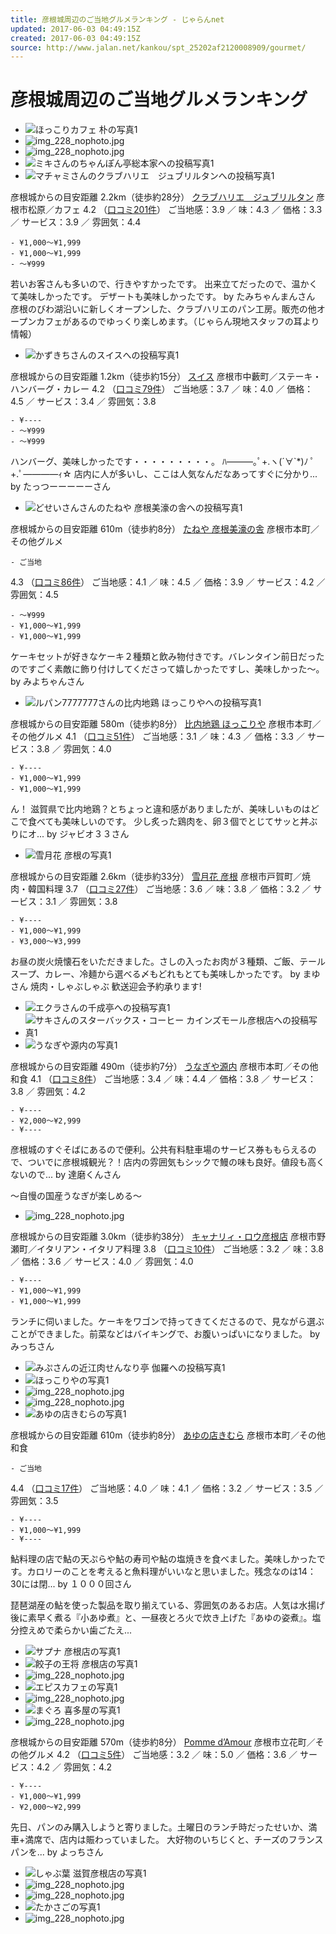 ```yaml
---
title: 彦根城周辺のご当地グルメランキング - じゃらんnet
updated: 2017-06-03 04:49:15Z
created: 2017-06-03 04:49:15Z
source: http://www.jalan.net/kankou/spt_25202af2120008909/gourmet/
---
```


# 彦根城周辺のご当地グルメランキング

- ![ほっこりカフェ 朴の写真1](../_resources/1cc3a183783039593fd5cae134b383a2.jpg)
- ![img_228_nophoto.jpg](../_resources/img_228_nophoto.jpg)
- ![img_228_nophoto.jpg](../_resources/img_228_nophoto.jpg)
- ![ミキさんのちゃんぽん亭総本家への投稿写真1](../_resources/09c91_0000496007_1.JPG.jpg)
- ![マチャミさんのクラブハリエ　ジュブリルタンへの投稿写真1](../_resources/b932b_0000284032.jpg)

彦根城からの目安距離 2.2km（徒歩約28分）
[クラブハリエ　ジュブリルタン](http://www.jalan.net/gourmet/grm_guide000000179042/)
彦根市松原／カフェ
4.2 （[口コミ201件](http://www.jalan.net/gourmet/grm_guide000000179042/kuchikomi/)）
ご当地感：3.9 ／ 味：4.3 ／ 価格：3.3 ／ サービス：3.9 ／ 雰囲気：4.4

    - ¥1,000～¥1,999
    - ¥1,000～¥1,999
    - ～¥999

若いお客さんも多いので、行きやすかったです。 出来立てだったので、温かくて美味しかったです。 デザートも美味しかったです。 by たみちゃんまんさん
彦根のびわ湖沿いに新しくオープンした、クラブハリエのパン工房。販売の他オープンカフェがあるのでゆっくり楽しめます。（じゃらん現地スタッフの耳より情報）

- ![かずきちさんのスイスへの投稿写真1](../_resources/34533_0000285467.jpg)

彦根城からの目安距離 1.2km（徒歩約15分）
[スイス](http://www.jalan.net/gourmet/grm_alikejpB000132624/)
彦根市中藪町／ステーキ・ハンバーグ・カレー
4.2 （[口コミ79件](http://www.jalan.net/gourmet/grm_alikejpB000132624/kuchikomi/)）
ご当地感：3.7 ／ 味：4.0 ／ 価格：4.5 ／ サービス：3.4 ／ 雰囲気：3.8

    - ¥----
    - ～¥999
    - ～¥999

ハンバーグ、美味しかったです・・・・・・・・・。
ﾊ―――｡ﾟ+.ヽ(´∀`*)ﾉ ﾟ+.ﾟ――――ｨ☆ 店内に人が多いし、ここは人気なんだなあってすぐに分かり... by たっつーーーーーさん

- ![どせいさんさんのたねや 彦根美濠の舎への投稿写真1](../_resources/2c2ef_0000493578_1.jpg)

彦根城からの目安距離 610m（徒歩約8分）
[たねや 彦根美濠の舎](http://www.jalan.net/gourmet/grm_alikejpB000132002/)
彦根市本町／その他グルメ

    - ご当地

4.3 （[口コミ86件](http://www.jalan.net/gourmet/grm_alikejpB000132002/kuchikomi/)）
ご当地感：4.1 ／ 味：4.5 ／ 価格：3.9 ／ サービス：4.2 ／ 雰囲気：4.5

    - ～¥999
    - ¥1,000～¥1,999
    - ¥1,000～¥1,999

ケーキセットが好きなケーキ２種類と飲み物付きです。バレンタイン前日だったのですごく素敵に飾り付けしてくださって嬉しかったですし、美味しかった～。 by みよちゃんさん

- ![ルパン7777777さんの比内地鶏 ほっこりやへの投稿写真1](../_resources/b7ff8_0000616143_2.jpg)

彦根城からの目安距離 580m（徒歩約8分）
[比内地鶏 ほっこりや](http://www.jalan.net/gourmet/grm_alikejpB000510389/)
彦根市本町／その他グルメ
4.1 （[口コミ51件](http://www.jalan.net/gourmet/grm_alikejpB000510389/kuchikomi/)）
ご当地感：3.1 ／ 味：4.3 ／ 価格：3.3 ／ サービス：3.8 ／ 雰囲気：4.0

    - ¥----
    - ¥1,000～¥1,999
    - ¥1,000～¥1,999

ん！ 滋賀県で比内地鶏？とちょっと違和感がありましたが、美味しいものはどこで食べても美味しいのです。 少し炙った鶏肉を、卵３個でとじてサッと丼ぶりにオ... by ジャビオ３３さん

- ![雪月花 彦根の写真1](../_resources/402fd10e8e239bb66bc97fa24fdb26b0.jpg)

彦根城からの目安距離 2.6km（徒歩約33分）
[雪月花 彦根](http://www.jalan.net/gourmet/grm_foomoojH000282623/)
彦根市戸賀町／焼肉・韓国料理
3.7 （[口コミ27件](http://www.jalan.net/gourmet/grm_foomoojH000282623/kuchikomi/)）
ご当地感：3.6 ／ 味：3.8 ／ 価格：3.2 ／ サービス：3.1 ／ 雰囲気：3.8

    - ¥----
    - ¥1,000～¥1,999
    - ¥3,000～¥3,999

お昼の炭火焼懐石をいただきました。さしの入ったお肉が３種類、ご飯、テールスープ、カレー、冷麺から選べる〆もどれもとても美味しかったです。 by まゆさん
焼肉・しゃぶしゃぶ 歓送迎会予約承ります!

- ![エクラさんの千成亭への投稿写真1](../_resources/fdd8c_0000320654.JPG.jpg)
- ![サキさんのスターバックス・コーヒー カインズモール彦根店への投稿写真1](../_resources/c4f36_0001736208_1.jpg)
- ![うなぎや源内の写真1](../_resources/3ac5275de7bc014b1a81e23f7363e629.jpg)

彦根城からの目安距離 490m（徒歩約7分）
[うなぎや源内](http://www.jalan.net/gourmet/grm_foomoojH000282958/)
彦根市本町／その他和食
4.1 （[口コミ8件](http://www.jalan.net/gourmet/grm_foomoojH000282958/kuchikomi/)）
ご当地感：3.4 ／ 味：4.4 ／ 価格：3.8 ／ サービス：3.8 ／ 雰囲気：4.2

    - ¥----
    - ¥2,000～¥2,999
    - ¥----

彦根城のすぐそばにあるので便利。公共有料駐車場のサービス券ももらえるので、ついでに彦根城観光？！店内の雰囲気もシックで鰻の味も良好。値段も高くないので... by 達磨くんさん

～自慢の国産うなぎが楽しめる～

- ![img_228_nophoto.jpg](../_resources/img_228_nophoto.jpg)

彦根城からの目安距離 3.0km（徒歩約38分）
[キャナリィ・ロウ彦根店](http://www.jalan.net/gourmet/grm_alikejpB000498520/)
彦根市野瀬町／イタリアン・イタリア料理
3.8 （[口コミ10件](http://www.jalan.net/gourmet/grm_alikejpB000498520/kuchikomi/)）
ご当地感：3.2 ／ 味：3.8 ／ 価格：3.6 ／ サービス：4.0 ／ 雰囲気：4.0

    - ¥----
    - ¥1,000～¥1,999
    - ¥1,000～¥1,999

ランチに伺いました。ケーキをワゴンで持ってきてくださるので、見ながら選ぶことができました。前菜などはバイキングで、お腹いっぱいになりました。 by みっちさん

- ![みぷさんの近江肉せんなり亭 伽羅への投稿写真1](../_resources/587fb_0000457100_1.jpg)
- ![ほっこりやの写真1](../_resources/688c51217cc6d1e86f93535982f3255f.jpg)
- ![img_228_nophoto.jpg](../_resources/img_228_nophoto.jpg)
- ![img_228_nophoto.jpg](../_resources/img_228_nophoto.jpg)
- ![あゆの店きむらの写真1](../_resources/75727810467a3255436c39041bb7a4fc.jpg)

彦根城からの目安距離 610m（徒歩約8分）
[あゆの店きむら](http://www.jalan.net/gourmet/grm_guide000000169258/)
彦根市本町／その他和食

    - ご当地

4.4 （[口コミ17件](http://www.jalan.net/gourmet/grm_guide000000169258/kuchikomi/)）
ご当地感：4.0 ／ 味：4.1 ／ 価格：3.2 ／ サービス：3.5 ／ 雰囲気：3.5

    - ¥----
    - ¥1,000～¥1,999
    - ¥----

鮎料理の店で鮎の天ぷらや鮎の寿司や鮎の塩焼きを食べました。美味しかったです。カロリーのことを考えると魚料理がいいなと思いました。残念なのは14：30には閉... by １０００回さん

琵琶湖産の鮎を使った製品を取り揃えている、雰囲気のあるお店。人気は水揚げ後に素早く煮る『小あゆ煮』と、一昼夜とろ火で炊き上げた『あゆの姿煮』。塩分控えめで柔らかい歯ごたえ...

- ![サプナ 彦根店の写真1](../_resources/ae1e8ea0cbc1c0e02f4e3a68a9c921f2.jpg)
- ![餃子の王将 彦根店の写真1](../_resources/86eab7990e940b47ed110d555a9e0920.jpg)
- ![img_228_nophoto.jpg](../_resources/img_228_nophoto.jpg)
- ![エピスカフェの写真1](../_resources/be64634d7076c33131208e34edc0daa8.jpg)
- ![img_228_nophoto.jpg](../_resources/img_228_nophoto.jpg)
- ![まぐろ 喜多屋の写真1](../_resources/a8fcdc97179e29281c55483e1095cdaf.jpg)
- ![img_228_nophoto.jpg](../_resources/img_228_nophoto.jpg)

彦根城からの目安距離 570m（徒歩約8分）
[Pomme d’Amour](http://www.jalan.net/gourmet/grm_alikejpB000132324/)
彦根市立花町／その他グルメ
4.2 （[口コミ5件](http://www.jalan.net/gourmet/grm_alikejpB000132324/kuchikomi/)）
ご当地感：3.2 ／ 味：5.0 ／ 価格：3.6 ／ サービス：4.2 ／ 雰囲気：4.2

    - ¥----
    - ¥1,000～¥1,999
    - ¥2,000～¥2,999

先日、パンのみ購入しようと寄りました。土曜日のランチ時だったせいか、満車+満席で、店内は賑わっていました。 大好物のいちじくと、チーズのフランスパンを... by よっちさん

- ![しゃぶ葉 滋賀彦根店の写真1](../_resources/293320c246ed7466b757e3ef17849bcb.jpg)
- ![img_228_nophoto.jpg](../_resources/img_228_nophoto.jpg)
- ![img_228_nophoto.jpg](../_resources/img_228_nophoto.jpg)
- ![たかさごの写真1](../_resources/09767cac2321d85c5a0786308ed449ef.jpg)
- ![img_228_nophoto.jpg](../_resources/img_228_nophoto.jpg)